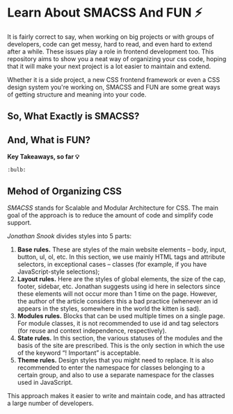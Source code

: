 # Learn About SMACSS And FUN :zap:

It is fairly correct to say, when working on big projects or with groups of developers, code can get messy, hard to read, and even hard to extend after a while.
These issues play a role in frontend development too. This repository aims to show you a neat way of organizing your css code, hoping that it will make your next project is a lot easier to maintain and extend.

Whether it is a side project, a new CSS frontend framework or even a CSS design system you're working on, SMACSS and FUN are some great ways of getting structure and meaning into your code.

## So, What Exactly is SMACSS?

## And, What is FUN?

**Key Takeaways, so far :bulb:**
```
:bulb:
```

## Mehod of Organizing CSS

*SMACSS* stands for Scalable and Modular Architecture for CSS. The main goal of the approach is to reduce the amount of code and simplify code support.

*Jonathan Snook* divides styles into 5 parts:

1. **Base rules.** These are styles of the main website elements – body, input, button, ul, ol, etc. In this section, we use mainly HTML tags and attribute selectors, in exceptional cases – classes (for example, if you have JavaScript-style selections);
2. **Layout rules.** Here are the styles of global elements, the size of the cap, footer, sidebar, etc. Jonathan suggests using id here in selectors since these elements will not occur more than 1 time on the page. However, the author of the article considers this a bad practice (whenever an id appears in the styles, somewhere in the world the kitten is sad).
3. **Modules rules.** Blocks that can be used multiple times on a single page. For module classes, it is not recommended to use id and tag selectors (for reuse and context independence, respectively).
4. **State rules.** In this section, the various statuses of the modules and the basis of the site are prescribed. This is the only section in which the use of the keyword “! Important” is acceptable.
5. **Theme rules.** Design styles that you might need to replace.
It is also recommended to enter the namespace for classes belonging to a certain group, and also to use a separate namespace for the classes used in JavaScript.

This approach makes it easier to write and maintain code, and has attracted a large number of developers.
